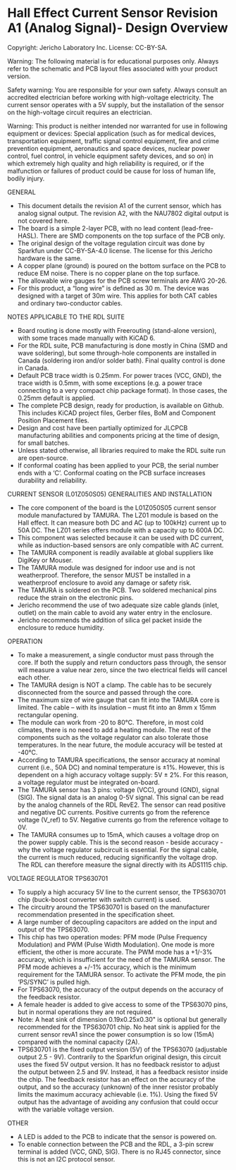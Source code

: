 **Hall Effect Current Sensor Revision A1 (Analog Signal)- Design Overview**  
=======================================

Copyright: Jericho Laboratory Inc. License: CC-BY-SA.  
 

Warning: The following material is for educational purposes only. Always refer to the schematic and PCB layout files associated with your product version.

Safety warning: You are responsible for your own safety. Always consult an accredited electrician before working with high-voltage electricity. The current sensor operates with a 5V supply, but the installation of the sensor on the high-voltage circuit requires an electrician.

Warning: This product is neither intended nor warranted for use in following equipment or devices: Special application (such as for medical devices, transportation equipment, traffic signal control equipment, fire and crime prevention equipment, aeronautics and space devices, nuclear power control, fuel control, in vehicle equipment safety devices, and so on) in which extremely high quality and high reliability is required, or if the malfunction or failures of product could be cause for loss of human life, bodily injury.

GENERAL

- This document details the revision A1 of the current sensor, which has analog signal output. The revision A2, with the NAU7802 digital output is not covered here.
- The board is a simple 2-layer PCB, with no lead content (lead-free-HASL). There are SMD components on the top surface of the PCB only.
- The original design of the voltage regulation circuit was done by Sparkfun under CC-BY-SA-4.0 license. The license for this Jericho hardware is the same.
- A copper plane (ground) is poured on the bottom surface on the PCB to reduce EM noise. There is no copper plane on the top surface.
- The allowable wire gauges for the PCB screw terminals are AWG 20-26.
- For this product, a “long wire” is defined as 30 m. The device was designed with a target of 30m wire. This applies for both CAT cables and ordinary two-conductor cables.

NOTES APPLICABLE TO THE RDL SUITE

- Board routing is done mostly with Freerouting (stand-alone version), with some traces made manually with KiCAD 6.
- For the RDL suite, PCB manufacturing is done mostly in China (SMD and wave soldering), but some through-hole components are installed in Canada (soldering iron and/or solder bath). Final quality control is done in Canada.
- Default PCB trace width is 0.25mm. For power traces (VCC, GND), the trace width is 0.5mm, with some exceptions (e.g. a power trace connecting to a very compact chip package format). In those cases, the 0.25mm default is applied.
- The complete PCB design, ready for production, is available on Github. This includes KiCAD project files, Gerber files, BoM and Component Position Placement files.
- Design and cost have been partially optimized for JLCPCB manufacturing abilities and components pricing at the time of design, for small batches.
- Unless stated otherwise, all libraries required to make the RDL suite run are open-source.
- If conformal coating has been applied to your PCB, the serial number ends with a ‘C’. Conformal coating on the PCB surface increases durability and reliability.

CURRENT SENSOR (L01Z050S05) GENERALITIES AND INSTALLATION

- The core component of the board is the L01Z050S05 current sensor module manufactured by TAMURA. The LZ01 module is based on the Hall effect. It can measure both DC and AC (up to 100kHz) current up to 50A DC. The LZ01 series offers module with a capacity up to 600A DC.
- This component was selected because it can be used with DC current, while as induction-based sensors are only compatible with AC current.
- The TAMURA component is readily available at global suppliers like DigiKey or Mouser.
- The TAMURA module was designed for indoor use and is not weatherproof. Therefore, the sensor MUST be installed in a weatherproof enclosure to avoid any damage or safety risk.
- The TAMURA is soldered on the PCB. Two soldered mechanical pins reduce the strain on the electronic pins.
- Jericho recommend the use of two adequate size cable glands (inlet, outlet) on the main cable to avoid any water entry in the enclosure.
- Jericho recommends the addition of silica gel packet inside the enclosure to reduce humidity.

OPERATION

- To make a measurement, a single conductor must pass through the core. If both the supply and return conductors pass through, the sensor will measure a value near zero, since the two electrical fields will cancel each other.
- The TAMURA design is NOT a clamp. The cable has to be securely disconnected from the source and passed through the core.
- The maximum size of wire gauge that can fit into the TAMURA core is limited. The cable – with its insulation – must fit into an 8mm x 15mm rectangular opening.
- The module can work from -20 to 80°C. Therefore, in most cold climates, there is no need to add a heating module. The rest of the components such as the voltage regulator can also tolerate those temperatures. In the near future, the module accuracy will be tested at -40°C.
- According to TAMURA specifications, the sensor accuracy at nominal current (i.e., 50A DC) and nominal temperature is ±1%. However, this is dependent on a high accuracy voltage supply: 5V ± 2%. For this reason, a voltage regulator must be integrated on-board.
- The TAMURA sensor has 3 pins: voltage (VCC), ground (GND), signal (SIG). The signal data is an analog 0-5V signal. This signal can be read by the analog channels of the RDL RevE2. The sensor can read positive and negative DC currents. Positive currents go from the reference voltage (V_ref) to 5V. Negative currents go from the reference voltage to 0V.
- The TAMURA consumes up to 15mA, which causes a voltage drop on the power supply cable. This is the second reason - beside accuracy - why the voltage regulator subcircuit is essential. For the signal cable, the current is much reduced, reducing significantly the voltage drop. The RDL can therefore measure the signal directly with its ADS1115 chip.

VOLTAGE REGULATOR TPS630701

- To supply a high accuracy 5V line to the current sensor, the TPS630701 chip (buck-boost converter with switch current) is used.
- The circuitry around the TPS630701 is based on the manufacturer recommendation presented in the specification sheet.
- A large number of decoupling capacitors are added on the input and output of the TPS63070.
- This chip has two operation modes: PFM mode (Pulse Frequency Modulation) and PWM (Pulse Width Modulation). One mode is more efficient, the other is more accurate. The PWM mode has a +1/-3% accuracy, which is insufficient for the need of the TAMURA sensor. The PFM mode achieves a +/-1% accuracy, which is the minimum requirement for the TAMURA sensor. To activate the PFM mode, the pin ‘PS/SYNC’ is pulled high.
- For TPS63070, the accuracy of the output depends on the accuracy of the feedback resistor.
- A female header is added to give access to some of the TPS63070 pins, but in normal operations they are not required.
- Note: A heat sink of dimension 0.19x0.25x0.30" is optional but generally recommended for the TPS630701 chip. No heat sink is applied for the current sensor revA1 since the power consumption is so low (15mA) compared with the nominal capacity (2A).
- TPS630701 is the fixed output version (5V) of the TPS63070 (adjustable output 2.5 - 9V). Contrarily to the Sparkfun original design, this circuit uses the fixed 5V output version. It has no feedback resistor to adjust the output between 2.5 and 9V. Instead, it has a feedback resistor inside the chip. The feedback resistor has an effect on the accuracy of the output, and so the accuracy (unknown) of the inner resistor probably limits the maximum accuracy achievable (i.e. 1%). Using the fixed 5V output has the advantage of avoiding any confusion that could occur with the variable voltage version.

OTHER

- A LED is added to the PCB to indicate that the sensor is powered on.
- To enable connection between the PCB and the RDL, a 3-pin screw terminal is added (VCC, GND, SIG). There is no RJ45 connector, since this is not an I2C protocol sensor.

